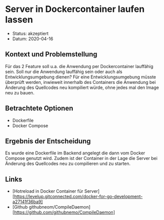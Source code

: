 # Server in Dockercontainer laufen lassen

* Status: akzeptiert
* Datum: 2020-04-16

## Kontext und Problemstellung

Für das 2 Feature soll u.a. die Anwendung per Dockercontainer lauffähig sein. Soll nur die Anwendung lauffähig sein oder auch als Entwicklungsumgebung dienen? Für eine Entwicklungsumgebung müsste überprüft werden, inwieweit innerhalb des Containers die Anwendung bei Änderung des Quellcodes neu kompiliert würde, ohne jedes mal den Image neu zu bauen.

## Betrachtete Optionen

* Dockerfile
* Docker Compose 

## Ergebnis der Entscheidung

Es wurde eine Dockerfile im Backend angelegt die dann vom Docker Compose genutzt wird. Zudem ist der Container in der Lage die Server bei Änderung des Quellcodes neu zu compilieren und zu starten.

## Links

* [Hotreload in Docker Container für Server] [https://levelup.gitconnected.com/docker-for-go-development-a27141f36ba9]
* [Github githubneom/CompileDaemon] [https://github.com/githubnemo/CompileDaemon]